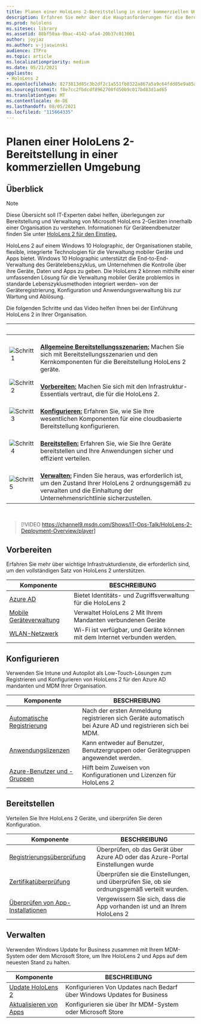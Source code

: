 ```yaml
---
title: Planen einer HoloLens 2-Bereitstellung in einer kommerziellen Umgebung
description: Erfahren Sie mehr über die Hauptanforderungen für die Bereitstellung und Verwaltung von HoloLens in Unternehmensumgebungen, einschließlich Infrastruktur, Azure Active Directory und Verwaltung mobiler Geräte.
ms.prod: hololens
ms.sitesec: library
ms.assetid: 88bf50aa-0bac-4142-afa4-20b37c013001
author: joyjaz
ms.author: v-jjaswinski
audience: ITPro
ms.topic: article
ms.localizationpriority: medium
ms.date: 05/21/2021
appliesto:
- HoloLens 2
ms.openlocfilehash: 8273813d85c3b2df2c1a551fb0322a867a5a9c64fdd05e9a85a2097b1590fb62
ms.sourcegitcommit: f8e7cc2fbdcdf8962700fd50b9c017bd83d1ad65
ms.translationtype: MT
ms.contentlocale: de-DE
ms.lasthandoff: 08/05/2021
ms.locfileid: "115664335"
---
```

# <a name="planning-hololens-2-deployment-in-a-commercial-environment"></a>Planen einer HoloLens 2-Bereitstellung in einer kommerziellen Umgebung

## <a name="overview"></a>Überblick

> [!NOTE]
> Diese Übersicht soll IT-Experten dabei helfen, überlegungen zur Bereitstellung und Verwaltung von Microsoft HoloLens 2-Geräten innerhalb einer Organisation zu verstehen. Informationen für Geräteendbenutzer finden Sie unter [HoloLens 2 für den Einstieg.](hololens2-setup.md)

HoloLens 2 auf einem Windows 10 Holographic, der Organisationen stabile, flexible, integrierte Technologien für die Verwaltung mobiler Geräte und Apps bietet. Windows 10 Holographic unterstützt die End-to-End-Verwaltung des Gerätelebenszyklus, um Unternehmen die Kontrolle über ihre Geräte, Daten und Apps zu geben. Die HoloLens 2 können mithilfe einer umfassenden Lösung für die Verwaltung mobiler Geräte problemlos in standarde Lebenszyklusmethoden integriert werden– von der Geräteregistrierung, Konfiguration und Anwendungsverwaltung bis zur Wartung und Ablösung.

Die folgenden Schritte und das Video helfen Ihnen bei der Einführung HoloLens 2 in Ihrer Organisation.

| &nbsp; | &nbsp; |
|--|--|
| ![Schritt 1](images/1green.png)| <br/> **[Allgemeine Bereitstellungsszenarien:](hololens-requirements.md)** Machen Sie sich mit Bereitstellungsszenarien und den Kernkomponenten für die Bereitstellung HoloLens 2 geräte. |
| ![Schritt 2](images/2green.png)| <br/> **[Vorbereiten:](#prepare)** Machen Sie sich mit den Infrastruktur-Essentials vertraut, die für die HoloLens 2. |
| ![Schritt 3](images/3green.png) | <br/> **[Konfigurieren:](#configure)** Erfahren Sie, wie Sie Ihre wesentlichen Komponenten für eine cloudbasierte Bereitstellung konfigurieren. |
| ![Schritt 4](images/4green.png) | <br/> **[Bereitstellen:](#deploy)** Erfahren Sie, wie Sie Ihre Geräte bereitstellen und Ihre Anwendungen sicher und effizient verteilen. |
| ![Schritt 5](images/5green.png) | <br/> **[Verwalten:](#maintain)** Finden Sie heraus, was erforderlich ist, um den Zustand Ihrer HoloLens 2 ordnungsgemäß zu verwalten und die Einhaltung der Unternehmensrichtlinie sicherzustellen. |

<br/>

> [!VIDEO https://channel9.msdn.com/Shows/IT-Ops-Talk/HoloLens-2-Deployment-Overview/player]

## <a name="prepare"></a>Vorbereiten

Erfahren Sie mehr über wichtige Infrastrukturdienste, die erforderlich sind, um den vollständigen Satz von HoloLens 2 unterstützen.

| Komponente | BESCHREIBUNG |
|-----------|------------|
| [Azure AD](hololens-identity.md) | Bietet Identitäts- und Zugriffsverwaltung für die HoloLens 2  |
| [Mobile Geräteverwaltung](hololens-mdm-configure.md)| Verwaltet HoloLens 2 Mit Ihrem Mandanten verbundenen Geräte  |
| [WLAN-Netzwerk](hololens-commercial-infrastructure.md)| Wi-Fi ist verfügbar, und Geräte können mit dem Internet verbunden werden.  |

## <a name="configure"></a>Konfigurieren

Verwenden Sie Intune und Autopilot als Low-Touch-Lösungen zum Registrieren und Konfigurieren von HoloLens 2 für den Azure AD mandanten und MDM Ihrer Organisation.

| Komponente | BESCHREIBUNG |
|-----------|------------|
| [Automatische Registrierung](hololens-enroll-mdm.md#auto-enrollment-in-mdm) | Nach der ersten Anmeldung registrieren sich Geräte automatisch bei Azure AD und registrieren sich bei MDM.  |
| [Anwendungslizenzen](hololens2-cloud-connected-configure.md#application-licenses)| Kann entweder auf Benutzer, Benutzergruppen oder Gerätegruppen angewendet werden.  |
| [Azure-Benutzer und -Gruppen](hololens2-cloud-connected-configure.md#azure-users-and-groups) | Hilft beim Zuweisen von Konfigurationen und Lizenzen für HoloLens 2  |

## <a name="deploy"></a>Bereitstellen

Verteilen Sie Ihre HoloLens 2 Geräte, und überprüfen Sie deren Konfiguration. 

| Komponente | BESCHREIBUNG |
|-----------|------------|
| [Registrierungsüberprüfung](hololens2-corp-connected-deploy.md#enrollment-validation) | Überprüfen, ob das Gerät über Azure AD oder das Azure-Portal Einstellungen wurde |
| [Zertifikatüberprüfung](hololens2-corp-connected-deploy.md#wi-fi-certificate-validation) | Überprüfen sie die Einstellungen, und überprüfen Sie, ob sie ordnungsgemäß verteilt wurden. |
| [Überprüfen von App-Installationen](hololens2-corp-connected-deploy.md#validate-lob-app-install) | Vergewissern Sie sich, dass die App vorhanden ist und an Ihrem HoloLens 2 |

## <a name="maintain"></a>Verwalten

Verwenden Windows Update for Business zusammen mit Ihrem MDM-System oder dem Microsoft Store, um Ihre HoloLens 2 und Apps auf dem neuesten Stand zu halten.

| Komponente | BESCHREIBUNG |
|-----------|------------|
| [Update HoloLens 2](hololens-updates.md) | Konfigurieren Von Updates nach Bedarf über Windows Updates for Business |
| [Aktualisieren von Apps](app-deploy-overview.md) | Konfigurieren sie über Ihr MDM-System oder Microsoft Store
